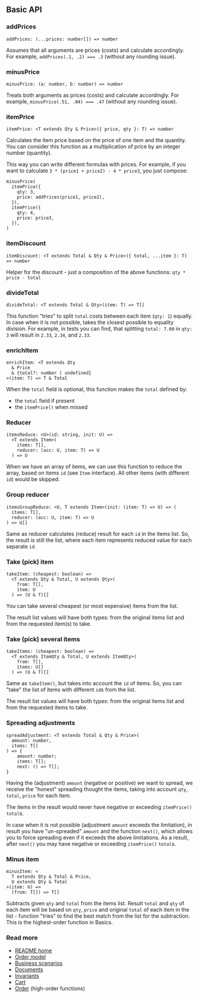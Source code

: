## Basic API

### addPrices
`addPrices: (...prices: number[]) => number`

Assumes that all arguments are prices (costs) and calculate accordingly.
For example, `addPrices(.1, .2) === .3` (without any rounding issue).

### minusPrice
`minusPrice: (a: number, b: number) => number`

Treats both arguments as prices (costs) and calculate accordingly.
For example, `minusPrice(.51, .04) === .47` (without any rounding issue).

### itemPrice
`itemPrice: <T extends Qty & Price>({ price, qty }: T) => number`

Calculates the item price based on the price of one item and the quantity.
You can consider this function as a multiplication of price by an integer number (quantity).

This way you can write different formulas with prices.
For example, if you want to calculate `3 * (price1 + price2) - 4 * price3`, you just compose:
```
minusPrice(
  itemPrice({
    qty: 3,
    price: addPrices(price1, price2),
  }),
  itemPrice({
    qty: 4,
    price: price3,
  }),
)
```

### itemDiscount
`itemDiscount: <T extends Total & Qty & Price>({ total, ...item }: T) => number`

Helper for the discount - just a composition of the above functions: `qty * price - total`

### divideTotal
`divideTotal: <T extends Total & Qty>(item: T) => T[]`

This function "tries" to split `total` costs between each item (`qty: 1`) equally.
In case when it is not possible, takes the closest possible to equality division.
For example, in tests you can find, that splitting `total: 7.00` in `qty: 3`
will result in `2.33`, `2.34`, and `2.33`.

### enrichItem
```
enrichItem: <T extends Qty
  & Price
  & {total?: number | undefined}
>(item: T) => T & Total
```

When the `total` field is optional, this function makes the `total` defined by:

- the `total` field if present
- the `itemPrice()` when missed

### Reducer
```
itemsReduce: <U>(id: string, init: U) =>
  <T extends Item>(
    items: T[],
    reducer: (acc: U, item: T) => U
  ) => U
```
When we have an array of items, we can use this function to reduce the array,
based on items `id` (see `Item` interface). All other items (with different `id`) would be skipped.

### Group reducer
```
itemsGroupReduce: <U, T extends Item>(init: (item: T) => U) => (
  items: T[],
  reducer: (acc: U, item: T) => U
) => U[]
```
Same as reducer calculates (reduce) result for each `id` in the items list.
So, the result is still the list, where each item represents reduced value for each separate `id`.

### Take (pick) item
```
takeItem: (cheapest: boolean) =>
  <T extends Qty & Total, U extends Qty>(
    from: T[],
    item: U
  ) => (U & T)[]
```
You can take several cheapest (or most expensive) items from the list.

The result list values will have both types:
from the original items list and from the requested item(s) to take.

### Take (pick) several items
```
takeItems: (cheapest: boolean) =>
  <T extends ItemQty & Total, U extends ItemQty>(
    from: T[],
    items: U[]
  ) => (U & T)[]
```
Same as `takeItem()`, but takes into account the `id` of items.
So, you can "take" the list of items with different `id`s from the list.

The result list values will have both types:
from the original items list and from the requested items to take.

### Spreading adjustments
```
spreadAdjustment: <T extends Total & Qty & Price>(
  amount: number,
  items: T[]
) => {
    amount: number;
    items: T[];
    next: () => T[];
}
```
Having the (adjustment) `amount` (negative or positive) we want to spread,
we receive the "honest" spreading thought the items,
taking into account `qty`, `total`, `price` for each item.

The items in the result would never have negative or exceeding `itemPrice()` `total`s.

In case when it is not possible (adjustment `amount` exceeds the limitation),
in result you have "un-spreaded" `amount` and the function `next()`,
which allows you to force spreading even if it exceeds the above limitations.
As a result, after `next()` you may have negative or exceeding `itemPrice()` `total`s.

### Minus item
```
minusItem: <
  T extends Qty & Total & Price,
  U extends Qty & Total
>(item: U) =>
  (from: T[]) => T[]
```
Subtracts given `qty` and `total` from the items list.
Result `total` and `qty` of each item will be based on `qty`, `price` and original `total` of each item in the list -
function "tries" to find the best match from the list for the subtraction.
This is the highest-order function in Basics.

### Read more
- [README home](../readme.md)
- [Order model](./sales.pdf)
- [Business scenarios](./sales/business-scenarios.pdf)
- [Documents](./documents.md)
- [Invariants](./invariants.md)
- [Cart](./cart.md)
- [Order](./order.md) (high-order functions)
